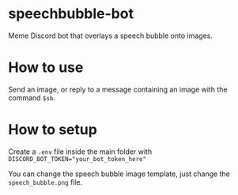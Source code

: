 # speechbubble-bot
Meme Discord bot that overlays a speech bubble onto images.

# How to use
Send an image, or reply to a message containing an image with the command `$sb`.

# How to setup
Create a `.env` file inside the main folder with `DISCORD_BOT_TOKEN="your_bot_token_here"`

You can change the speech bubble image template, just change the `speech_bubble.png` file. 
